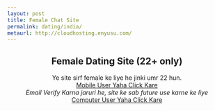 ```yaml
---
layout: post
title: Female Chat Site  
permalink: dating/india/
metaurl: http://cloudhosting.enyusu.com/
---
```

<center>
<div class="jumbotron">
  <h2>Female Dating Site (22+ only)</h2>
 <p> Ye site sirf female ke liye he jinki umr 22 hun. <br/>
  <a class="btn btn-primary btn-lg" href="http://nbeatrk.com/mt/y224x2c484s233t224q2u234/" role="button" rel="nofollow"> Mobile User Yaha Click Kare </a><br/>
    <i>Email Verify Karna jaruri he, site ke sab future use karne ke liye</i><br/>
 <a class="btn btn-primary btn-lg" href="http://cldlr.com/?a=29307&c=90125&s1=" role="button" rel="nofollow"> Computer User Yaha Click Kare </a></p>
 </center>
</div>
